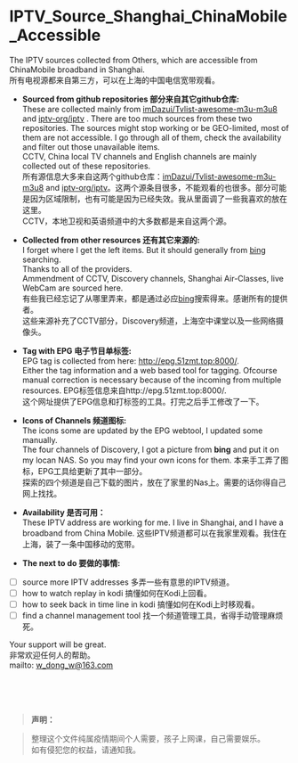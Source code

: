 # IPTV_Source_Shanghai_ChinaMobile_Accessible
The IPTV sources collected from Others, which are accessible from ChinaMobile broadband in Shanghai. <br />
所有电视源都来自第三方，可以在上海的中国电信宽带观看。

- **Sourced from github repositories 部分来自其它github仓库:**<br />
These are collected mainly from [imDazui/Tvlist-awesome-m3u-m3u8](https://github.com/imDazui/Tvlist-awesome-m3u-m3u8) and [iptv-org/iptv](https://github.com/iptv-org/iptv) . There are too much sources from these two repositories. The sources might stop working or be GEO-limited, most of them are not accessible. I go through all of them, check the availability and filter out those unavailable items. <br />
CCTV, China local TV channels and English channels are mainly collected out of these repositories. <br />
所有源信息大多来自这两个github仓库：[imDazui/Tvlist-awesome-m3u-m3u8](https://github.com/imDazui/Tvlist-awesome-m3u-m3u8) and [iptv-org/iptv](https://github.com/iptv-org/iptv)。这两个源条目很多，不能观看的也很多。部分可能是因为区域限制，也有可能是因为已经失效。我从里面调了一些我喜欢的放在这里。<br />
CCTV，本地卫视和英语频道中的大多数都是来自这两个源。


- **Collected from other resources 还有其它来源的:**<br />
I forget where I get the left items. But it should generally from [bing](https://bing.com) searching. <br />
Thanks to all of the providers. <br />
Ammendment of CCTV, Discovery channels, Shanghai Air-Classes, live WebCam are sourced here.<br />
有些我已经忘记了从哪里弄来，都是通过必应[bing](https://bing.com)搜索得来。感谢所有的提供者。<br />
这些来源补充了CCTV部分，Discovery频道，上海空中课堂以及一些网络摄像头。

- **Tag with EPG 电子节目单标签:**<br />
EPG tag is collected from here: http://epg.51zmt.top:8000/. <br>
Either the tag information and a web based tool for tagging. Ofcourse manual correction is necessary because of the incoming from multiple resources. 
EPG标签信息来自http://epg.51zmt.top:8000/. <br>
这个网址提供了EPG信息和打标签的工具。打完之后手工修改了一下。 

- **Icons of Channels 频道图标:**<br />
The icons some are updated by the EPG webtool, I updated some manually. <br />
The four channels of Discovery, I got a picture from **bing** and put it on my locan NAS. So you may find your own icons for them. 
本来手工弄了图标，EPG工具给更新了其中一部分。<br />
探索的四个频道是自己下载的图片，放在了家里的Nas上。需要的话你得自己网上找找。

- **Availability 是否可用：**<br />
These IPTV address are working for me. I live in Shanghai, and I have a broadband from China Mobile. 
这些IPTV频道都可以在我家里观看。我住在上海，装了一条中国移动的宽带。<br />

- **The next to do 要做的事情:**<br />
- [ ] source more IPTV addresses 多弄一些有意思的IPTV频道。
- [ ] how to watch replay in kodi 搞懂如何在Kodi上回看。
- [ ] how to seek back in time line in kodi 搞懂如何在Kodi上时移观看。
- [ ] find a channel management tool 找一个频道管理工具，省得手动管理麻烦死。

Your support will be great. <br />
非常欢迎任何人的帮助。<br />
mailto: w_dong_w@163.com

<br /><br /><br />
> **声明：**

> 整理这个文件纯属疫情期间个人需要，孩子上网课，自己需要娱乐。<br />
如有侵犯您的权益，请通知我。
